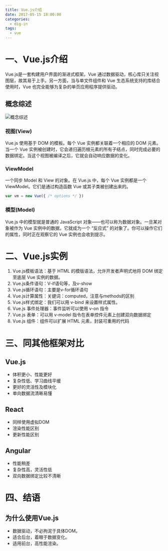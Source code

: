 ```yaml
---
title: Vue.js介绍
date: 2017-05-15 18:00:00
categories:
  - dig-in
tags:
  - vue
---
```

# 一、Vue.js介绍

Vue.js是一套构建用户界面的渐进式框架。Vue 通过数据驱动，核心库只关注视图层，故其易于上手。另一方面，当与单文件组件和 Vue 生态系统支持的库结合使用时，Vue 也完全能够为复杂的单页应用程序提供驱动。

## 概念综述

![概念综述](/images/dig-in/003/image1.png)

### 视图(View)

Vue.js 使用基于 DOM 的模板。每个 Vue 实例都关联着一个相应的 DOM 元素。当一个 Vue 实例被创建时，它会递归遍历根元素的所有子结点，同时完成必要的数据绑定。当这个视图被编译之后，它就会自动响应数据的变化。

### ViewModel

一个同步 Model 和 View 的对象。在 Vue.js 中，每个 Vue 实例都是一个 ViewModel。它们是通过构造函数 Vue 或其子类被创建出来的。

```js
var vm = new Vue({ /* options */ })
```

### 模型(Model)

Vue.js 中的模型就是普通的 JavaScript 对象——也可以称为数据对象。一旦某对象被作为 Vue 实例中的数据，它就成为一个 “反应式” 的对象了。你可以操作它们的属性，同时正在观察它的 Vue 实例也会收到提示。

# 二、Vue.js实例

1. Vue.js模板语法：基于 HTML 的模版语法，允许开发者声明式地将 DOM 绑定至底层 Vue 实例的数据。
2. Vue.js条件语句：V-if语句等，及v-show
3. Vue.js循环语句：主要是v-for循环语句
4. Vue.js计算属性：关键词：computed，注意与methods的区别
5. Vue.js样式绑定：我们可以用 v-bind 来设置样式属性。
6. Vue.js 事件处理器：事件监听可以使用 v-on 指令
7. Vue.js 表单：可以用 v-model 指令在表单控件元素上创建双向数据绑定
8. Vue.js 组件：组件可以扩展 HTML 元素，封装可重用的代码

# 三、同其他框架对比

## Vue.js

- 体积更小、性能更好
- 复杂性低、学习曲线平缓
- 更好的灵活性及模块化
- 单向数据流清晰易懂

## React

- 同样使用虚拟DOM
- 渲染性能区别
- 更新性能区别

## Angular

- 性能稍差
- 复杂性高，灵活性低
- 双向数据绑定比较不清晰

# 四、结语

## 为什么使用Vue.js

- 数据驱动，不必拘泥于具体DOM。
- 适合后台，着眼于数据变化。
- 适用前台，高性能渲染。